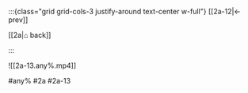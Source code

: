 :::{class="grid grid-cols-3 justify-around text-center w-full"}
[[2a-12|← prev]]

[[2a|⌂ back]]

<span/>

:::

![[2a-13.any%.mp4]]

#any% #2a #2a-13